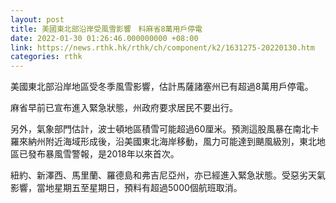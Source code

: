 ```yaml
---
layout: post
title: 美國東北部沿岸受風雪影響　料麻省8萬用戶停電
date: 2022-01-30 01:26:46.000000000 +08:00
link: https://news.rthk.hk/rthk/ch/component/k2/1631275-20220130.htm
categories: rthk
---
```


美國東北部沿岸地區受冬季風雪影響，估計馬薩諸塞州已有超過8萬用戶停電。

麻省早前已宣布進入緊急狀態，州政府要求居民不要出行。

另外，氣象部門估計，波士頓地區積雪可能超過60厘米。預測這股風暴在南北卡羅來納州附近海域形成後，沿美國東北海岸移動，風力可能達到颶風級別，東北地區已發布暴風雪警報，是2018年以來首次。

紐約、新澤西、馬里蘭、羅德島和弗吉尼亞州，亦已經進入緊急狀態。受惡劣天氣影響，當地星期五至星期日，預料有超過5000個航班取消。
